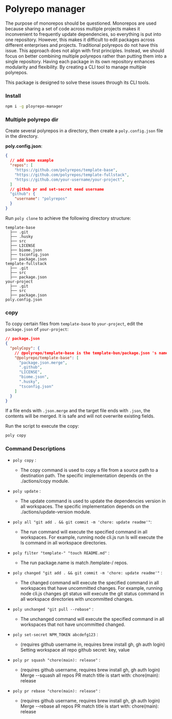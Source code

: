 # Polyrepo manager

The purpose of monorepos should be questioned. Monorepos are used because sharing a set of code across multiple projects makes it inconvenient to frequently update dependencies, so everything is put into one repository. However, this makes it difficult to edit packages across different enterprises and projects. Traditional polyrepos do not have this issue. This approach does not align with first principles. Instead, we should focus on better combining multiple polyrepos rather than putting them into a single repository. Having each package in its own repository enhances modularity and flexibility. By creating a CLI tool to manage multiple polyrepos.

This package is designed to solve these issues through its CLI tools.

### Install

```sh
npm i -g ployrepo-manager
```

### Multiple polyrepo dir

Create several polyrepos in a directory, then create a `poly.config.json` file in the directory.

**poly.config.json**:

```json
{
  // add some example
  "repos": [
    "https://github.com/polyrepos/template-base",
    "https://github.com/polyrepos/template-fullstack",
    "https://github.com/your-username/your-project",
  ]
  // github pr and set-secret need username
  "github": {
    "username": "polyrepos"
  }
}
```

Run `poly clone` to achieve the following directory structure:

```
template-base
  ├── .git
  ├── .husky
  ├── src
  ├── LICENSE
  ├── biome.json
  ├── tsconfig.json
  ├── package.json
template-fullstack
  ├── .git
  ├── src
  ├── package.json
your-project
  ├── .git
  ├── src
  ├── package.json
poly.config.json
```

### copy

To copy certain files from `template-base` to `your-project`, edit the `package.json` of `your-project`:

```json
// package.json
{
  "polyCopy": {
    // @polyrepo/template-base is the template-bun/package.json 's name
    "@polyrepo/template-base": [
      "package.json.merge",
      ".github",
      "LICENSE",
      "biome.json",
      ".husky",
      "tsconfig.json"
    ]
  }
}
```

If a file ends with `.json.merge` and the target file ends with `.json`, the contents will be merged. It is safe and will not overwrite existing fields.

Run the script to execute the copy:

```sh
poly copy
```

### Command Descriptions

- `poly copy` :

  - The copy command is used to copy a file from a source path to a destination path. The specific implementation depends on the ./actions/copy module.

- `poly update` :

  - The update command is used to update the dependencies version in all workspaces. The specific implementation depends on the ./actions/update-version module.

- `poly all "git add . && git commit -m 'chore: update readme'"`:

  - The run command will execute the specified command in all workspaces. For example, running node cli.js run ls will execute the ls command in all workspace directories.

- `poly filter "template-" "touch README.md"` :

  - The run package.name is match /template-/ repos.

- `poly changed "git add . && git commit -m 'chore: update readme'"` :

  - The changed command will execute the specified command in all workspaces that have uncommitted changes. For example, running node cli.js changes git status will execute the git status command in all workspace directories with uncommitted changes.

- `poly unchanged "git pull --rebase"` :

  - The unchanged command will execute the specified command in all workspaces that not have uncommitted changed.

- `poly set-secret NPM_TOKEN abcdefg123` :

  - (requires github username in, requires brew install gh, gh auth login) Setting workspace all repo github secret: key, value

- `poly pr squash "chore(main): release"` :

  - (requires github username, requires brew install gh, gh auth login) Merge --squash all repos PR match title is start with: chore(main): release

- `poly pr rebase "chore(main): release"` :

  - (requires github username, requires brew install gh, gh auth login) Merge --rebase all repos PR match title is start with: chore(main): release
